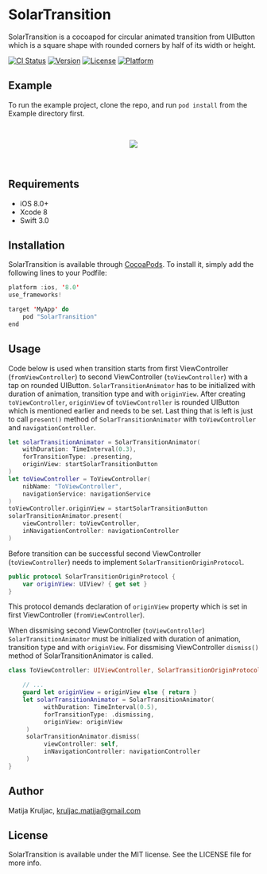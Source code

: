 # SolarTransition

SolarTransition is a cocoapod for circular animated transition from UIButton which is a square shape with rounded corners by half of its width or height.

[![CI Status](https://travis-ci.org/MatijaKruljac/SolarTransition.svg?branch=master)](https://travis-ci.org/MatijaKruljac/SolarTransition.svg?branch=master)
[![Version](https://img.shields.io/cocoapods/v/SolarTransition.svg?style=flat)](http://cocoapods.org/pods/SolarTransition)
[![License](https://img.shields.io/cocoapods/l/SolarTransition.svg?style=flat)](http://cocoapods.org/pods/SolarTransition)
[![Platform](https://img.shields.io/cocoapods/p/SolarTransition.svg?style=flat)](http://cocoapods.org/pods/SolarTransition)

## Example

To run the example project, clone the repo, and run `pod install` from the Example directory first.

</br>
<p>
<p align="center">
<img src="https://github.com/MatijaKruljac/SolarTransition/blob/master/solartransition.gif?raw=true" >
</p>
</br>

## Requirements

- iOS 8.0+
- Xcode 8
- Swift 3.0

## Installation

SolarTransition is available through [CocoaPods](http://cocoapods.org). To install
it, simply add the following lines to your Podfile:

```swift
platform :ios, '8.0'
use_frameworks!

target 'MyApp' do
    pod "SolarTransition"
end
```

## Usage

Code below is used when transition starts from first ViewController (`fromViewController`) to second ViewController (`toViewController`) with a tap on rounded UIButton. `SolarTransitionAnimator` has to be initialized with duration of animation, transition type and with `originView`. After creating `toViewController`, `originView` of `toViewController` is rounded UIButton which is mentioned earlier and needs to be set. Last thing that is left is just to call `present()` method of `SolarTransitionAnimator` with `toViewController` and `navigationController`.

```swift
let solarTransitionAnimator = SolarTransitionAnimator(
    withDuration: TimeInterval(0.3),
    forTransitionType: .presenting,
    originView: startSolarTransitionButton
)
let toViewController = ToViewController(
    nibName: "ToViewController",
    navigationService: navigationService
)
toViewController.originView = startSolarTransitionButton
solarTransitionAnimator.present(
    viewController: toViewController,
    inNavigationController: navigationController
)
```

Before transition can be successful second ViewController (`toViewController`) needs to implement `SolarTransitionOriginProtocol`.

```swift
public protocol SolarTransitionOriginProtocol {
    var originView: UIView? { get set }
}
```

This protocol demands declaration of `originView` property which is set in first ViewController (`fromViewController`). 

When dissmising second ViewController (`toViewController`) `SolarTransitionAnimator` must be initialized with duration of animation, transition type and with `originView`. For dissmising ViewController `dismiss()` method of SolarTransitionAnimator is called.

```swift
class ToViewController: UIViewController, SolarTransitionOriginProtocol {

    // ...
    guard let originView = originView else { return }
    let solarTransitionAnimator = SolarTransitionAnimator(
          withDuration: TimeInterval(0.5),
          forTransitionType: .dismissing,
          originView: originView
     )
     solarTransitionAnimator.dismiss(
          viewController: self,
          inNavigationController: navigationController
     )
}
```

## Author

Matija Kruljac, kruljac.matija@gmail.com

## License

SolarTransition is available under the MIT license. See the LICENSE file for more info.
